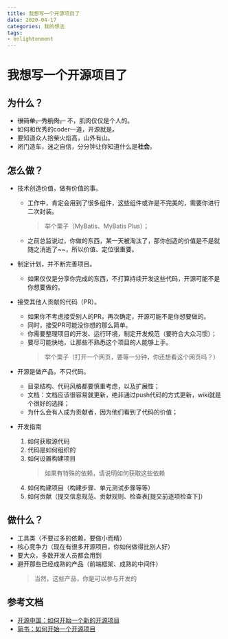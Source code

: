 ```yaml
---
title: 我想写一个开源项目了
date: 2020-04-17
categories: 我的想法
tags:
- enlightenment
---
```


# 我想写一个开源项目了

## 为什么？
- ~~很简单，秀肌肉。~~ 不，肌肉仅仅是个人的。
- 如何和优秀的coder一道，开源就是。
- 要知道众人拾柴火焰高，山外有山。
- 闭门造车，迷之自信，分分钟让你知道什么是**社会**。


## 怎么做？

- 技术创造价值，做有价值的事。
    - 工作中，肯定会用到了很多组件，这些组件或许是不完美的，需要你进行二次封装。
        > 举个栗子（MyBatis、MyBatis Plus）；
    - 之前总监说过，你做的东西，某一天被淘汰了，那你创造的价值是不是就随之消逝了~~，所以价值、定位很重要。

- 制定计划，并不断完善项目。
    - 如果仅仅是分享你完成的东西，不打算持续开发这些代码，开源可能不是你想要做的。

- 接受其他人贡献的代码（PR）。
    - 如果你不考虑接受别人的PR，再次确定，开源可能不是你想要做的。
    - 同时，接受PR可能没你想的那么简单。
    - 你需要整理项目的开发、运行环境，制定开发规范（要符合大众习惯）；
    - 要尽可能快地，让那些不熟悉这个项目的人能够上手。
        > 举个栗子（打开一个网页，要等一分钟，你还想看这个网页吗？）

- 开源是做产品，不只代码。
    - 目录结构、代码风格都要慎重考虑，以及扩展性；
    - 文档：文档应该很容易就更新，绝非通过push代码的方式更新，wiki就是个很好的选择；
    - 为什么会有人成为贡献者，因为他们看到了代码的价值；

- 开发指南
    1. 如何获取源代码
    2. 代码是如何组织的
    3. 如何设置构建项目
        > 如果有特殊的依赖，请说明如何获取这些依赖
    4. 如何构建项目（构建步骤、单元测试步骤等等）
    5. 如何贡献（提交信息规范、贡献规则、检查表[提交前逐项检查下]）

## 做什么？
- 工具类（不要过多的依赖，要做小而精）
- 核心竞争力（现在有很多开源项目，你如何做得比别人好）
- 要大众，多数开发人员都会用到
- 避开那些已经成熟的产品（前端框架、成熟的中间件）
    > 当然，这些产品，你是可以参与开发的

## 参考文档
- [开源中国：如何开始一个新的开源项目](https://www.oschina.net/translate/starting-open-source-project)
- [简书：如何开始一个开源项目](https://www.jianshu.com/p/a2534c00a8d5)
